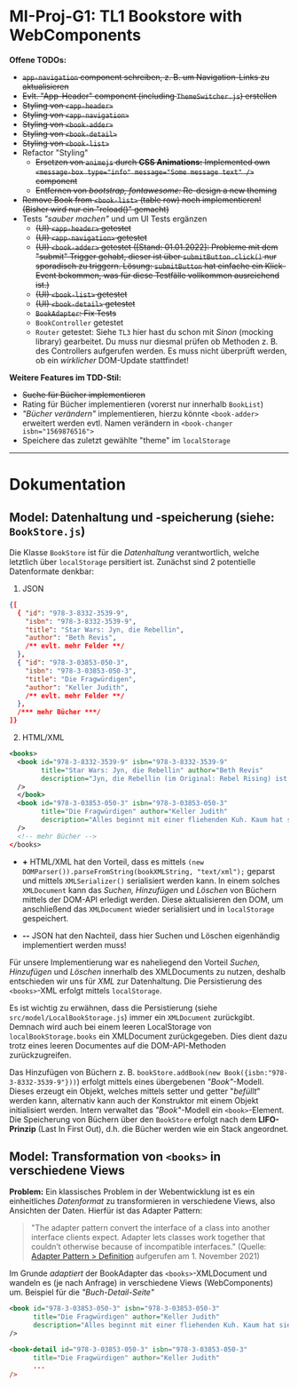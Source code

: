 # MI-Proj-G1: TL1 Bookstore with WebComponents

**Offene TODOs:**
- ~~`app-navigation` component schreiben, z. B. um Navigation-Links zu aktualisieren~~
- ~~Evlt. "App-Header" component (including `ThemeSwitcher.js`) erstellen~~
- ~~Styling von `<app-header>`~~
- ~~Styling von `<app-navigation>`~~
- ~~Styling von `<book-adder>`~~
- ~~Styling von `<book-detail>`~~
- ~~Styling von `<book-list>`~~
- Refactor "Styling"
  - ~~Ersetzen von `animejs` durch **CSS Animations:** Implemented own `<message-box type="info" message="Some message text" />` component~~
  - ~~Entfernen von _bootstrap, fontawesome:_ Re-design a new theming~~
- ~~Remove Book from `<book-list>` (table row) noch implementieren! (Bisher wird nur ein "reload()" gemacht)~~
- Tests _"sauber machen"_ und um UI Tests ergänzen
  - ~~(UI) `<app-header>` getestet~~
  - ~~(UI) `<app-navigation>` getestet~~
  - ~~(UI) `<book-adder>` getestet ([Stand: 01.01.2022]: Probleme mit dem "submit" Trigger gehabt, dieser ist über `submitButton.click()` nur sporadisch zu triggern. Lösung: `submitButton` hat einfache ein Klick-Event bekommen, was für diese Testfälle vollkommen ausreichend ist.)~~
  - ~~(UI) `<book-list>` getestet~~
  - ~~(UI) `<book-detail>` getestet~~
  - ~~`BookAdapter`: Fix Tests~~
  - `BookController` getestet
  - `Router` getestet: Siehe `TL3` hier hast du schon mit _Sinon_ (mocking library) gearbeitet. Du muss nur diesmal prüfen ob Methoden z. B. des Controllers aufgerufen werden. Es muss nicht überprüft werden, ob ein _wirklicher_ DOM-Update stattfindet!

**Weitere Features im TDD-Stil:**
+ ~~Suche für Bücher implementieren~~
+ Rating für Bücher implementieren (vorerst nur innerhalb `BookList`)
+ _"Bücher verändern"_ implementieren, hierzu könnte `<book-adder>` erweitert werden evtl. Namen verändern in `<book-changer isbn="1569876516">`
+ Speichere das zuletzt gewählte "theme" im `localStorage`

----
# Dokumentation

## Model: Datenhaltung und -speicherung (siehe: `BookStore.js`)
Die Klasse `BookStore` ist für die _Datenhaltung_ verantwortlich, welche letztlich über `localStorage` persitiert ist.
Zunächst sind 2 potentielle Datenformate denkbar: 
1. JSON
```JSON
{[
  { "id": "978-3-8332-3539-9", 
    "isbn": "978-3-8332-3539-9",
    "title": "Star Wars: Jyn, die Rebellin",
    "author": "Beth Revis",
    /** evlt. mehr Felder **/
  },
  { "id": "978-3-03853-050-3", 
    "isbn": "978-3-03853-050-3",
    "title": "Die Fragwürdigen",
    "author": "Keller Judith",
    /** evlt. mehr Felder **/
  },
  /*** mehr Bücher ***/
]}
```
2. HTML/XML
```XML
<books>
  <book id="978-3-8332-3539-9" isbn="978-3-8332-3539-9"
        title="Star Wars: Jyn, die Rebellin" author="Beth Revis"
        description="Jyn, die Rebellin (im Original: Rebel Rising) ist ein Roman von Beth Revis, der am 2. Mai 2017 auf Englisch bei dem amerikanischen Verlag Disney–Lucasfilm Press erschienen ist. In Deutschland wurde er von Panini am 16. Oktober 2017 veröffentlicht. Der Roman behandelt die titelgebende Figur Jyn Erso aus dem Spin-Off-Film Rogue One und erzählt ihre Geschichte vor den Ereignissen des eigentlichen Filmhandlung, nachdem Erso als Kind von dem Rebellen Saw Gerrera aufgenommen wurde."
  />
  </book>
  <book id="978-3-03853-050-3" isbn="978-3-03853-050-3"
        title="Die Fragwürdigen" author="Keller Judith"
        description="Alles beginnt mit einer fliehenden Kuh. Kaum hat sie Frau Hasler über den Haufen gerannt, hebt sich der Vorhang und die Fragwürdigen betreten einer nach der anderen die Bühne. Jede und jeder ein Unikat, Künstler und Künstlerinnen des Lebens. Eine Frau, die den Zug nicht verlassen will, weil sie sich vor dem Schmutz da draussen fürchtet. Ein Mann, der mit Pralinen nicht umgehen kann. Die für zu leicht befundene Alice und der dicke Marc. Erwin, der nicht versteht, warum nicht alle so sind wie er. Die umsichtige Frau Sägisser und die vielleicht gar nicht so hilfsbereite Frau Siegentaler. Menschen, die ihre Liebe nur spüren, weil sie getrennt sind, Menschen, die nur zusammen sind, weil sie ihre Lügen lieben. Leute mit sprechenden und verschwiegenen Namen. Und natürlich die Polizei!Es herrscht ein wunderbares Durcheinander in diesem Buch. Judith Kellers Prosa gibt all jenen eine Stimme, die sonst in den Wörtlichkeiten hängen bleiben. Manchen genügt ein Kurzauftritt, andere brauchen etwas länger. Immer aber müssen sie durch jene feingeschliffene Sprache hindurch, die ihnen diese Schwyzer Autorin für einen Moment zur Verfügung stellt und sie und uns die Lage erkennen lässt. Ein Buch zum Aufblättern und Darin-Versinken."
  />
  <!-- mehr Bücher -->
</books>
```
- **+** HTML/XML hat den Vorteil, dass es mittels `(new DOMParser()).parseFromString(bookXMLString, "text/xml");` geparst und mittels `XMLSerializer()` serialisiert werden kann. In einem solches `XMLDocument` kann das _Suchen, Hinzufügen_ und _Löschen_ von Büchern mittels der DOM-API erledigt werden.
Diese aktualisieren den DOM, um anschließend das `XMLDocument` wieder serialisiert und in `localStorage` gespeichert.

- **--** JSON hat den Nachteil, dass hier Suchen und Löschen eigenhändig implementiert werden muss! 

Für unsere Implementierung war es naheliegend den Vorteil _Suchen, Hinzufügen_ und _Löschen_ innerhalb des XMLDocuments zu nutzen, deshalb entschieden wir uns für _XML_ zur Datenhaltung. 
Die Persistierung des `<books>`-XML erfolgt mittels `localStorage`.

Es ist wichtig zu erwähnen, dass die Persistierung (siehe `src/model/LocalBookStorage.js`) immer ein `XMLDocument` zurückgibt.
Demnach wird auch bei einem leeren LocalStorage von `localBookStorage.books` ein XMLDocument zurückgegeben.
Dies dient dazu trotz eines leeren Documentes auf die DOM-API-Methoden zurückzugreifen.

Das Hinzufügen von Büchern z. B. `bookStore.addBook(new Book({isbn:"978-3-8332-3539-9"}))`) erfolgt mittels eines übergebenen _"Book"_-Modell.
Dieses erzeugt ein Objekt, welches mittels setter und getter "_befüllt_" werden kann, alternativ kann auch der Konstruktor mit einem Objekt initialisiert werden.
Intern verwaltet das _"Book"_-Modell ein `<book>`-Element.
Die Speicherung von Büchern über den `BookStore` erfolgt nach dem **LIFO-Prinzip** (Last In First Out), d.h. die Bücher werden wie ein Stack angeordnet.

## Model: Transformation von `<books>` in verschiedene Views

**Problem:** Ein klassisches Problem in der Webentwicklung ist es ein einheitliches _Datenformat_ zu transformieren in verschiedene Views, also Ansichten der Daten.
Hierfür ist das Adapter Pattern: 
> "The adapter pattern convert the interface of a class into another interface clients expect. Adapter lets classes work together that couldn’t otherwise because of incompatible interfaces." (Quelle: [Adapter Pattern > Definition](https://www.geeksforgeeks.org/adapter-pattern/) aufgerufen am 1. November 2021)

Im Grunde _adaptiert_ der BookAdapter das `<books>`-XMLDocument und wandeln es (je nach Anfrage) in verschiedene Views (WebComponents) um.
Beispiel für die _"Buch-Detail-Seite"_
```XML
<book id="978-3-03853-050-3" isbn="978-3-03853-050-3"
      title="Die Fragwürdigen" author="Keller Judith"
      description="Alles beginnt mit einer fliehenden Kuh. Kaum hat sie Frau Hasler über den Haufen gerannt, hebt sich der Vorhang und die Fragwürdigen betreten einer nach der anderen die Bühne. Jede und jeder ein Unikat, Künstler und Künstlerinnen des Lebens. Eine Frau, die den Zug nicht verlassen will, weil sie sich vor dem Schmutz da draussen fürchtet. Ein Mann, der mit Pralinen nicht umgehen kann. Die für zu leicht befundene Alice und der dicke Marc. Erwin, der nicht versteht, warum nicht alle so sind wie er. Die umsichtige Frau Sägisser und die vielleicht gar nicht so hilfsbereite Frau Siegentaler. Menschen, die ihre Liebe nur spüren, weil sie getrennt sind, Menschen, die nur zusammen sind, weil sie ihre Lügen lieben. Leute mit sprechenden und verschwiegenen Namen. Und natürlich die Polizei!Es herrscht ein wunderbares Durcheinander in diesem Buch. Judith Kellers Prosa gibt all jenen eine Stimme, die sonst in den Wörtlichkeiten hängen bleiben. Manchen genügt ein Kurzauftritt, andere brauchen etwas länger. Immer aber müssen sie durch jene feingeschliffene Sprache hindurch, die ihnen diese Schwyzer Autorin für einen Moment zur Verfügung stellt und sie und uns die Lage erkennen lässt. Ein Buch zum Aufblättern und Darin-Versinken."
/>
```

```HTML
<book-detail id="978-3-03853-050-3" isbn="978-3-03853-050-3"
      title="Die Fragwürdigen" author="Keller Judith"
      ... 
/>
```


